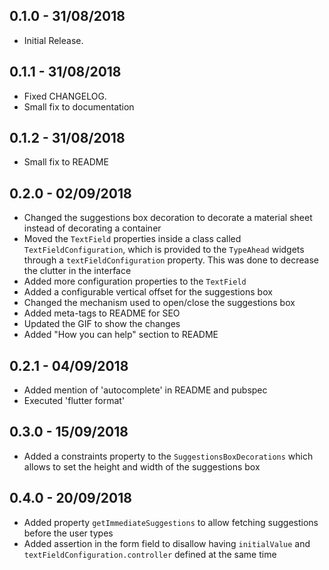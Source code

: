## 0.1.0 - 31/08/2018

* Initial Release.

## 0.1.1 - 31/08/2018

* Fixed CHANGELOG.
* Small fix to documentation

## 0.1.2 - 31/08/2018

* Small fix to README

## 0.2.0 - 02/09/2018

* Changed the suggestions box decoration
to decorate a material sheet instead of 
decorating a container
* Moved the `TextField` properties inside a class
called `TextFieldConfiguration`, which is provided
to the `TypeAhead` widgets through a 
`textFieldConfiguration` property. This was done to 
decrease the clutter in the interface
* Added more configuration properties to the 
`TextField`
* Added a configurable vertical offset for the 
suggestions box
* Changed the mechanism used to open/close the suggestions box
* Added meta-tags to README for SEO
* Updated the GIF to show the changes
* Added "How you can help" section to README

## 0.2.1 - 04/09/2018

* Added mention of 'autocomplete' in README and pubspec
* Executed 'flutter format'

## 0.3.0 - 15/09/2018

* Added a constraints property to the `SuggestionsBoxDecorations`
which allows to set the height and width of the suggestions box

## 0.4.0 - 20/09/2018

* Added property `getImmediateSuggestions` to allow fetching 
suggestions before the user types
* Added assertion in the form field to disallow having `initialValue`
and `textFieldConfiguration.controller` defined at the same time